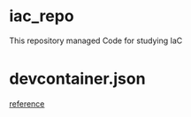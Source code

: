 # iac_repo
This repository managed Code for studying IaC
# devcontainer.json　
[reference](https://code.visualstudio.com/docs/remote/devcontainerjson-reference)
